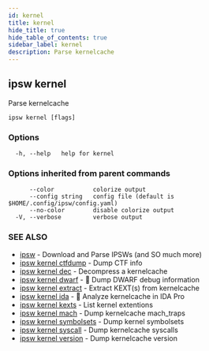 ```yaml
---
id: kernel
title: kernel
hide_title: true
hide_table_of_contents: true
sidebar_label: kernel
description: Parse kernelcache
---
```

## ipsw kernel

Parse kernelcache

```
ipsw kernel [flags]
```

### Options

```
  -h, --help   help for kernel
```

### Options inherited from parent commands

```
      --color           colorize output
      --config string   config file (default is $HOME/.config/ipsw/config.yaml)
      --no-color        disable colorize output
  -V, --verbose         verbose output
```

### SEE ALSO

* [ipsw](/docs/cli/ipsw)	 - Download and Parse IPSWs (and SO much more)
* [ipsw kernel ctfdump](/docs/cli/ipsw/kernel/ctfdump)	 - Dump CTF info
* [ipsw kernel dec](/docs/cli/ipsw/kernel/dec)	 - Decompress a kernelcache
* [ipsw kernel dwarf](/docs/cli/ipsw/kernel/dwarf)	 - 🚧 Dump DWARF debug information
* [ipsw kernel extract](/docs/cli/ipsw/kernel/extract)	 - Extract KEXT(s) from kernelcache
* [ipsw kernel ida](/docs/cli/ipsw/kernel/ida)	 - 🚧 Analyze kernelcache in IDA Pro
* [ipsw kernel kexts](/docs/cli/ipsw/kernel/kexts)	 - List kernel extentions
* [ipsw kernel mach](/docs/cli/ipsw/kernel/mach)	 - Dump kernelcache mach_traps
* [ipsw kernel symbolsets](/docs/cli/ipsw/kernel/symbolsets)	 - Dump kernel symbolsets
* [ipsw kernel syscall](/docs/cli/ipsw/kernel/syscall)	 - Dump kernelcache syscalls
* [ipsw kernel version](/docs/cli/ipsw/kernel/version)	 - Dump kernelcache version

